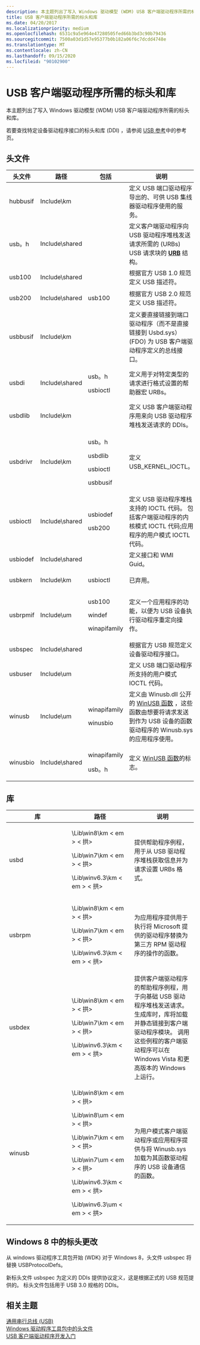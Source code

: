 ```yaml
---
description: 本主题列出了写入 Windows 驱动模型 (WDM) USB 客户端驱动程序所需的标头和库。
title: USB 客户端驱动程序所需的标头和库
ms.date: 04/20/2017
ms.localizationpriority: medium
ms.openlocfilehash: 6531c9a5e964e47280505fed66b3bd3c90b79436
ms.sourcegitcommit: 7500a03d1d57e95377b0b182a06f6c7dcdd4748e
ms.translationtype: MT
ms.contentlocale: zh-CN
ms.lasthandoff: 09/15/2020
ms.locfileid: "90102900"
---
```

# <a name="headers-and-libraries-required-by-a-usb-client-driver"></a>USB 客户端驱动程序所需的标头和库


本主题列出了写入 Windows 驱动模型 (WDM) USB 客户端驱动程序所需的标头和库。

若要查找特定设备驱动程序接口的标头和库 (DDI) ，请参阅 [USB 参考](/windows-hardware/drivers/ddi/_usbref/)中的参考页。

## <a name="headers"></a>头文件


<table>
<colgroup>
<col width="25%" />
<col width="25%" />
<col width="25%" />
<col width="25%" />
</colgroup>
<thead>
<tr class="header">
<th>头文件</th>
<th>路径</th>
<th>包括</th>
<th>说明</th>
</tr>
</thead>
<tbody>
<tr class="odd">
<td>hubbusif</td>
<td>Include\km</td>
<td></td>
<td>定义 USB 端口驱动程序导出的、可供 USB 集线器驱动程序使用的服务。</td>
</tr>
<tr class="even">
<td>usb。h</td>
<td>Include\shared</td>
<td></td>
<td>定义客户端驱动程序向 USB 驱动程序堆栈发送请求所需的 (URBs) USB 请求块的 <a href="/windows-hardware/drivers/ddi/usb/ns-usb-_urb" data-raw-source="[&lt;strong&gt;URB&lt;/strong&gt;](/windows-hardware/drivers/ddi/usb/ns-usb-_urb)"><strong>URB</strong></a> 结构。</td>
</tr>
<tr class="odd">
<td>usb100</td>
<td>Include\shared</td>
<td></td>
<td>根据官方 USB 1.0 规范定义 USB 描述符。</td>
</tr>
<tr class="even">
<td>usb200</td>
<td>Include\shared</td>
<td><p>usb100</p></td>
<td>根据官方 USB 2.0 规范定义 USB 描述符。</td>
</tr>
<tr class="odd">
<td>usbbusif</td>
<td>Include\km</td>
<td></td>
<td>定义要直接链接到端口驱动程序（而不是直接链接到 Usbd.sys） (FDO) 为 USB 客户端驱动程序定义的总线接口。</td>
</tr>
<tr class="even">
<td>usbdi</td>
<td>Include\shared</td>
<td><p>usb。h</p>
<p>usbioctl</p></td>
<td>定义用于对特定类型的请求进行格式设置的帮助器宏 URBs。</td>
</tr>
<tr class="odd">
<td>usbdlib</td>
<td>Include\km</td>
<td></td>
<td>定义 USB 客户端驱动程序用来向 USB 驱动程序堆栈发送请求的 DDIs。</td>
</tr>
<tr class="even">
<td>usbdrivr</td>
<td>Include\km</td>
<td><p>usb。h</p>
<p>usbdlib</p>
<p>usbioctl</p>
<p>usbbusif</p></td>
<td>定义 USB_KERNEL_IOCTL。</td>
</tr>
<tr class="odd">
<td>usbioctl</td>
<td>Include\shared</td>
<td><p>usbiodef</p>
<p>usb200</p></td>
<td>定义 USB 驱动程序堆栈支持的 IOCTL 代码。 包括客户端驱动程序的内核模式 IOCTL 代码;应用程序的用户模式 IOCTL 代码。</td>
</tr>
<tr class="even">
<td>usbiodef</td>
<td>Include\shared</td>
<td></td>
<td>定义接口和 WMI Guid。</td>
</tr>
<tr class="odd">
<td>usbkern</td>
<td>Include\km</td>
<td><p>usbioctl</p></td>
<td>已弃用。</td>
</tr>
<tr class="even">
<td>usbrpmif</td>
<td>Include\um</td>
<td><p>usb100</p>
<p>windef</p>
<p>winapifamily</p></td>
<td>定义一个应用程序的功能，以便为 USB 设备执行驱动程序重定向操作。</td>
</tr>
<tr class="odd">
<td>usbspec</td>
<td>Include\shared</td>
<td></td>
<td>根据官方 USB 规范定义设备驱动程序接口。</td>
</tr>
<tr class="even">
<td>usbuser</td>
<td>Include\um</td>
<td></td>
<td>定义 USB 端口驱动程序所支持的用户模式 IOCTL 代码。</td>
</tr>
<tr class="odd">
<td>winusb</td>
<td>Include\um</td>
<td><p>winapifamily</p>
<p>winusbio</p></td>
<td>定义由 Winusb.dll 公开的 <a href="/previous-versions/windows/hardware/drivers/ff540046(v=vs.85)#winusb" data-raw-source="[WinUSB functions](/previous-versions/windows/hardware/drivers/ff540046(v=vs.85)#winusb)">WinUSB 函数</a> ，这些函数由想要将请求发送到作为 USB 设备的函数驱动程序的 Winusb.sys 的应用程序使用。</td>
</tr>
<tr class="even">
<td>winusbio</td>
<td>Include\shared</td>
<td><p>winapifamily</p>
<p>usb。h</p></td>
<td>定义 <a href="/previous-versions/windows/hardware/drivers/ff540046(v=vs.85)#winusb" data-raw-source="[WinUSB functions](/previous-versions/windows/hardware/drivers/ff540046(v=vs.85)#winusb)">WinUSB 函数</a>的标志。</td>
</tr>
</tbody>
</table>

 

## <a name="libraries"></a>库


<table>
<colgroup>
<col width="33%" />
<col width="33%" />
<col width="33%" />
</colgroup>
<thead>
<tr class="header">
<th>库</th>
<th>路径</th>
<th>说明</th>
</tr>
</thead>
<tbody>
<tr class="odd">
<td>usbd</td>
<td><p>\Lib\win8\km &lt; em &gt; &lt; 拱&gt;</em></p>
<p>\Lib\win7\km &lt; em &gt; &lt; 拱&gt;</em></p>
<p>\Lib\winv6.3\km &lt; em &gt; &lt; 拱&gt;</em></p></td>
<td>提供帮助程序例程，用于从 USB 驱动程序堆栈获取信息并为请求设置 URBs 格式。</td>
</tr>
<tr class="even">
<td>usbrpm</td>
<td><p>\Lib\win8\km &lt; em &gt; &lt; 拱&gt;</em></p>
<p>\Lib\win7\km &lt; em &gt; &lt; 拱&gt;</em></p>
<p>\Lib\winv6.3\km &lt; em &gt; &lt; 拱&gt;</em></p></td>
<td>为应用程序提供用于执行将 Microsoft 提供的驱动程序替换为第三方 RPM 驱动程序的操作的函数。</td>
</tr>
<tr class="odd">
<td>usbdex</td>
<td><p>\Lib\win8\km &lt; em &gt; &lt; 拱&gt;</em></p>
<p>\Lib\win7\km &lt; em &gt; &lt; 拱&gt;</em></p>
<p>\Lib\winv6.3\km &lt; em &gt; &lt; 拱&gt;</em></p></td>
<td>提供客户端驱动程序的帮助程序例程，用于向基础 USB 驱动程序堆栈发送请求。 生成库时，库将加载并静态链接到客户端驱动程序模块。 调用这些例程的客户端驱动程序可以在 Windows Vista 和更高版本的 Windows 上运行。</td>
</tr>
<tr class="even">
<td>winusb</td>
<td><p>\Lib\win8\km &lt; em &gt; &lt; 拱&gt;</em></p>
<p>\Lib\win8\um &lt; em &gt; &lt; 拱&gt;</em></p>
<p>\Lib\win7\km &lt; em &gt; &lt; 拱&gt;</em></p>
<p>\Lib\win7\um &lt; em &gt; &lt; 拱&gt;</em></p>
<p>\Lib\winv6.3\km &lt; em &gt; &lt; 拱&gt;</em></p>
<p>\Lib\winv6.3\um &lt; em &gt; &lt; 拱&gt;</em></p></td>
<td>为用户模式客户端驱动程序或应用程序提供与将 Winusb.sys 加载为其函数驱动程序的 USB 设备通信的函数。</td>
</tr>
</tbody>
</table>

 

## <a name="header-changes-in-windows8"></a>Windows 8 中的标头更改


从 windows 驱动程序工具包开始 (WDK) 对于 Windows 8，头文件 usbspec 将替换 USBProtocolDefs。

新标头文件 usbspec 为定义的 DDIs 提供协议定义，这是根据正式的 USB 规范提供的。 标头文件包括用于 USB 3.0 规格的 DDIs。

## <a name="related-topics"></a>相关主题
[通用串行总线 (USB)](../index.yml)  
[Windows 驱动程序工具包中的头文件](../gettingstarted/header-files-in-the-windows-driver-kit.md)  
[USB 客户端驱动程序开发入门](getting-started-with-usb-client-driver-development.md)